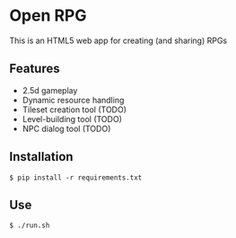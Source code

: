 # Open RPG
This is an HTML5 web app for creating (and sharing) RPGs

## Features
* 2.5d gameplay
* Dynamic resource handling
* Tileset creation tool (TODO)
* Level-building tool (TODO)
* NPC dialog tool (TODO)

##  Installation
`$ pip install -r requirements.txt`

## Use
`$ ./run.sh`
